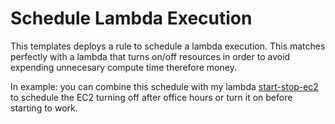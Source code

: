 # Schedule Lambda Execution

This templates deploys a rule to schedule a lambda execution. This matches perfectly with a lambda that turns on/off resources in order to avoid expending unnecesary compute time therefore money.

In example: you can combine this schedule with my lambda [start-stop-ec2](https://github.com/hanspulgar/infrastructure/tree/master/cloudformation/lambda/start-stop-ec2) to schedule the EC2 turning off after office hours or turn it on before starting to work.
